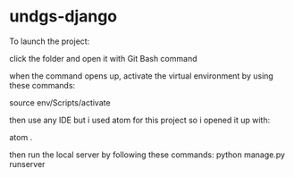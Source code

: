 # undgs-django

To launch the project:

click the folder and open it with Git Bash command

when the command opens up, activate the virtual environment by using these commands: 

source env/Scripts/activate

then use any IDE but i used atom for this project so i opened it up with: 

atom .

then run the local server by following these commands: python manage.py runserver
